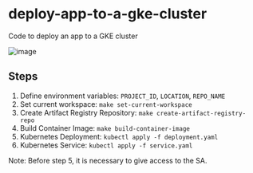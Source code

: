 # deploy-app-to-a-gke-cluster
Code to deploy an app to a GKE cluster

![image](https://user-images.githubusercontent.com/42701946/212539970-c4f0feed-7a50-4e32-ac2a-402d8bf3d684.png)

## Steps

1. Define environment variables: `PROJECT_ID`, `LOCATION`, `REPO_NAME`
2. Set current workspace: `make set-current-workspace`
3. Create Artifact Registry Repository: `make create-artifact-registry-repo`
4. Build Container Image: `make build-container-image`
5. Kubernetes Deployment: `kubectl apply -f deployment.yaml`
6. Kubernetes Service: `kubectl apply -f service.yaml`

Note: Before step 5, it is necessary to give access to the SA.
